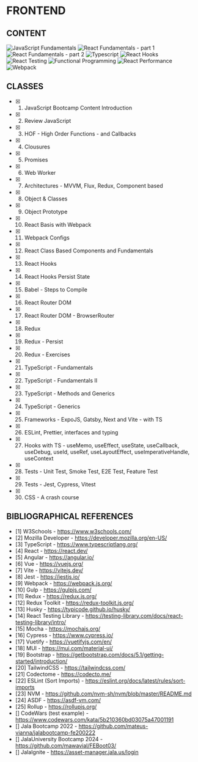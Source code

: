 # FRONTEND

## CONTENT

![JavaScript Fundamentals](assets/images/js_fundamentals.png)
![React Fundamentals - part 1](assets/images/react_fundamentals_part1.png)
![React Fundamentals - part 2](assets/images/react_fundamentals_part2.png)
![Typescript](assets/images/typescript.png)
![React Hooks](assets/images/react_hooks.png)
![React Testing](assets/images/react_testing.png)
![Functional Programming](assets/images/functional_programming.png)
![React Performance](assets/images/react_performance.png)
![Webpack](assets/images/webpack.png)

## CLASSES

- [x] 1. JavaScript Bootcamp Content Introduction
- [x] 2. Review JavaScript
- [x] 3. HOF - High Order Functions - and Callbacks
- [x] 4. Clousures
- [x] 5. Promises
- [x] 6. Web Worker
- [x] 7. Architectures - MVVM, Flux, Redux, Component based
- [x] 8. Object & Classes
- [x] 9. Object Prototype
- [x] 10. React Basis with Webpack
- [x] 11. Webpack Configs
- [x] 12. React Class Based Components and Fundamentals
- [x] 13. React Hooks
- [x] 14. React Hooks Persist State
- [x] 15. Babel - Steps to Compile
- [x] 16. React Router DOM
- [x] 17. React Router DOM - BrowserRouter
- [x] 18. Redux
- [x] 19. Redux - Persist
- [x] 20. Redux - Exercises
- [x] 21. TypeScript - Fundamentals
- [x] 22. TypeScript - Fundamentals II
- [x] 23. TypeScript - Methods and Generics
- [x] 24. TypeScript - Generics
- [x] 25. Frameworks - ExpoJS, Gatsby, Next and Vite - with TS
- [x] 26. ESLint, Prettier, interfaces and typing
- [x] 27. Hooks with TS - useMemo, useEffect, useState, useCallback, useDebug, useId, useRef, useLayoutEffect, useImperativeHandle, useContext
- [x] 28. Tests - Unit Test, Smoke Test, E2E Test, Feature Test
- [x] 29. Tests - Jest, Cypress, Vitest
- [x] 30. CSS - A crash course

## BIBLIOGRAPHICAL REFERENCES

- [1] W3Schools - https://www.w3schools.com/
- [2] Mozilla Developer - https://developer.mozilla.org/en-US/
- [3] TypeScript - https://www.typescriptlang.org/
- [4] React - https://react.dev/
- [5] Angular - https://angular.io/
- [6] Vue - https://vuejs.org/
- [7] Vite - https://vitejs.dev/
- [8] Jest - https://jestjs.io/
- [9] Webpack - https://webpack.js.org/
- [10] Gulp - https://gulpjs.com/
- [11] Redux - https://redux.js.org/
- [12] Redux Toolkit - https://redux-toolkit.js.org/
- [13] Husky - https://typicode.github.io/husky/
- [14] React Testing Library - https://testing-library.com/docs/react-testing-library/intro/
- [15] Mocha - https://mochajs.org/
- [16] Cypress - https://www.cypress.io/
- [17] Vuetify - https://vuetifyjs.com/en/
- [18] MUI - https://mui.com/material-ui/
- [19] Bootstrap - https://getbootstrap.com/docs/5.1/getting-started/introduction/
- [20] TailwindCSS - https://tailwindcss.com/
- [21] Codectome - https://codecto.me/
- [22] ESLint (Sort Imports) - https://eslint.org/docs/latest/rules/sort-imports
- [23] NVM - https://github.com/nvm-sh/nvm/blob/master/README.md
- [24] ASDF - https://asdf-vm.com/
- [25] Rollup - https://rollupjs.org/
- [] CodeWars (test example) - https://www.codewars.com/kata/5b210360bd03075a47001191
- [] Jala Bootcamp 2022 - https://github.com/mateus-vianna/jalabootcamp-fe200222
- [] JalaUniversity Bootcamp 2024 - https://github.com/mawavial/FEBoot03/
- [] JalaIgnite - https://asset-manager.jala.us/login

